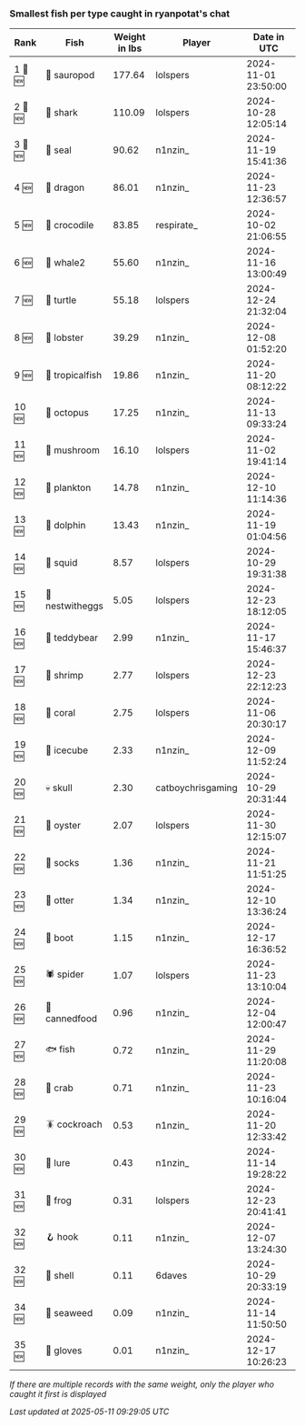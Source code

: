 ### Smallest fish per type caught in ryanpotat's chat
| Rank | Fish | Weight in lbs | Player | Date in UTC |
|------|--------|-----------|---------|------|
| 1 🥇 🆕 | 🦕 sauropod | 177.64 | lolspers | 2024-11-01 23:50:00 |
| 2 🥈 🆕 | 🦈 shark | 110.09 | lolspers | 2024-10-28 12:05:14 |
| 3 🥉 🆕 | 🦭 seal | 90.62 | n1nzin_ | 2024-11-19 15:41:36 |
| 4 🆕 | 🐉 dragon | 86.01 | n1nzin_ | 2024-11-23 12:36:57 |
| 5 🆕 | 🐊 crocodile | 83.85 | respirate_ | 2024-10-02 21:06:55 |
| 6 🆕 | 🐋 whale2 | 55.60 | n1nzin_ | 2024-11-16 13:00:49 |
| 7 🆕 | 🐢 turtle | 55.18 | lolspers | 2024-12-24 21:32:04 |
| 8 🆕 | 🦞 lobster | 39.29 | n1nzin_ | 2024-12-08 01:52:20 |
| 9 🆕 | 🐠 tropicalfish | 19.86 | n1nzin_ | 2024-11-20 08:12:22 |
| 10 🆕 | 🐙 octopus | 17.25 | n1nzin_ | 2024-11-13 09:33:24 |
| 11 🆕 | 🍄 mushroom | 16.10 | lolspers | 2024-11-02 19:41:14 |
| 12 🆕 | 🦠 plankton | 14.78 | n1nzin_ | 2024-12-10 11:14:36 |
| 13 🆕 | 🐬 dolphin | 13.43 | n1nzin_ | 2024-11-19 01:04:56 |
| 14 🆕 | 🦑 squid | 8.57 | lolspers | 2024-10-29 19:31:38 |
| 15 🆕 | 🪺 nestwitheggs | 5.05 | lolspers | 2024-12-23 18:12:05 |
| 16 🆕 | 🧸 teddybear | 2.99 | n1nzin_ | 2024-11-17 15:46:37 |
| 17 🆕 | 🦐 shrimp | 2.77 | lolspers | 2024-12-23 22:12:23 |
| 18 🆕 | 🪸 coral | 2.75 | lolspers | 2024-11-06 20:30:17 |
| 19 🆕 | 🧊 icecube | 2.33 | n1nzin_ | 2024-12-09 11:52:24 |
| 20 🆕 | 💀 skull | 2.30 | catboychrisgaming | 2024-10-29 20:31:44 |
| 21 🆕 | 🦪 oyster | 2.07 | lolspers | 2024-11-30 12:15:07 |
| 22 🆕 | 🧦 socks | 1.36 | n1nzin_ | 2024-11-21 11:51:25 |
| 23 🆕 | 🦦 otter | 1.34 | n1nzin_ | 2024-12-10 13:36:24 |
| 24 🆕 | 👢 boot | 1.15 | n1nzin_ | 2024-12-17 16:36:52 |
| 25 🆕 | 🕷️ spider | 1.07 | lolspers | 2024-11-23 13:10:04 |
| 26 🆕 | 🥫 cannedfood | 0.96 | n1nzin_ | 2024-12-04 12:00:47 |
| 27 🆕 | 🐟 fish | 0.72 | n1nzin_ | 2024-11-29 11:20:08 |
| 28 🆕 | 🦀 crab | 0.71 | n1nzin_ | 2024-11-23 10:16:04 |
| 29 🆕 | 🪳 cockroach | 0.53 | n1nzin_ | 2024-11-20 12:33:42 |
| 30 🆕 | 🎏 lure | 0.43 | n1nzin_ | 2024-11-14 19:28:22 |
| 31 🆕 | 🐸 frog | 0.31 | lolspers | 2024-12-23 20:41:41 |
| 32 🆕 | 🪝 hook | 0.11 | n1nzin_ | 2024-12-07 13:24:30 |
| 32 🆕 | 🐚 shell | 0.11 | 6daves | 2024-10-29 20:33:19 |
| 34 🆕 | 🌿 seaweed | 0.09 | n1nzin_ | 2024-11-14 11:50:50 |
| 35 🆕 | 🧤 gloves | 0.01 | n1nzin_ | 2024-12-17 10:26:23 |

_If there are multiple records with the same weight, only the player who caught it first is displayed_

_Last updated at 2025-05-11 09:29:05 UTC_